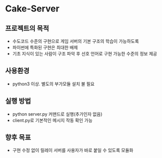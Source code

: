 # Cake-Server
## 프로젝트의 목적
* 수도코드 수준의 구현으로 게임 서버의 기본 구조의 학습이 가능하도록
* 파이썬에 특화된 구현은 최대한 배제
* 기초 지식이 있는 사람이 구조 파악 후 선호 언어로 구현 가능한 수준의 정보 제공

## 사용환경
* python3 이상. 별도의 부가모듈 설치 불 필요

## 실행 방법
* python server.py 커맨드로 실행(추가인자 없음)
* client.py로 기본적인 메시지 작동 확인 가능

## 향후 목표
* 구현 수정 없이 릴레이 서버를 사용자가 바로 붙일 수 있도록 모듈화
